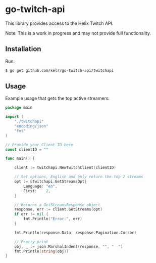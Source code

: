 # go-twitch-api

This library provides access to the Helix Twitch API.

Note: This is a work in progress and may not provide full functionality.

## Installation

Run:

```bash
$ go get github.com/kelr/go-twitch-api/twitchapi
```

## Usage
Example usage that gets the top active streamers:

```go
package main

import (
	"./twitchapi"
	"encoding/json"
	"fmt"
)

// Provide your Client ID here
const clientID = ""

func main() {

	client := twitchapi.NewTwitchClient(clientID)

	// Set options, English and only return the top 2 streams
	opt := &twitchapi.GetStreamsOpt{
		Language: "en",
		First:    2,
	}

	// Returns a GetStreamsResponse object
	response, err := client.GetStreams(opt)
	if err != nil {
		fmt.Println("Error:", err)
	}

	fmt.Println(response.Data, response.Pagination.Cursor)

	// Pretty print
	obj, _ := json.MarshalIndent(response, "", "  ")
	fmt.Println(string(obj))
}


```
